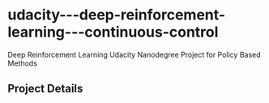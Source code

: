 # udacity---deep-reinforcement-learning---continuous-control
Deep Reinforcement Learning Udacity Nanodegree Project for Policy Based Methods

## Project Details
